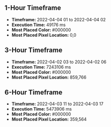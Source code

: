 ## 1-Hour Timeframe
- **Timeframe:** 2022-04-04 01 to 2022-04-04 02
- **Execution Time:** 49176 ms
- **Most Placed Color:** #000000
- **Most Placed Pixel Location:** 0,0
## 3-Hour Timeframe
- **Timeframe:** 2022-04-02 03 to 2022-04-02 06
- **Execution Time:** 7243106 ms
- **Most Placed Color:** #000000
- **Most Placed Pixel Location:** 859,766
## 6-Hour Timeframe
- **Timeframe:** 2022-04-03 11 to 2022-04-03 17
- **Execution Time:** 5473906 ms
- **Most Placed Color:** #000000
- **Most Placed Pixel Location:** 359,564
